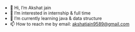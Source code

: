 - 👋 Hi, I’m Akshat jain
- 👀 I’m interested in internship & full time
- 🌱 I’m currently learning java & data structure
- 📫 How to reach me by email: akshatjain9589@gmail.com

<!---
akshat9589/akshat9589 is a ✨ special ✨ repository because its `README.md` (this file) appears on your GitHub profile.
You can click the Preview link to take a look at your changes.
--->
